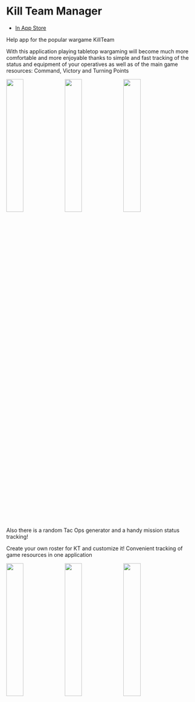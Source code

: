 # Kill Team Manager

- [In App Store](https://apps.apple.com/us/app/army-builder-for-kt/id1636683900)

Help app for the popular wargame KillTeam

With this application playing tabletop wargaming will become much more comfortable and more enjoyable thanks to simple and fast tracking of the status and equipment of your operatives as well as of the main game resources: Command, Victory and Turning Points

<p float="left">
<img src="https://user-images.githubusercontent.com/92182846/205901816-d1d2c614-19c0-4f07-8061-527a9965a724.png" width=30% height=30%>

<img src="https://user-images.githubusercontent.com/92182846/205901960-eff63dcb-e331-40c4-8991-7b9a5991c06d.png" width=30% height=30%>

<img src="https://user-images.githubusercontent.com/92182846/205901977-402a276b-726a-4cdb-b31a-3231a82b535d.png" width=30% height=30%>
</p>

Also there is a random Tac Ops generator and a handy mission status tracking!

Create your own roster for KT and customize it! Convenient tracking of game resources in one application

<p float="left">
<img src="https://user-images.githubusercontent.com/92182846/205902163-807b2fb8-c210-42fd-a60f-db214036c452.png" width=30% height=30%>

<img src="https://user-images.githubusercontent.com/92182846/205902371-d8910213-3b84-408e-9230-d932a73f3395.png" width=30% height=30%>

<img src="https://user-images.githubusercontent.com/92182846/205902377-217ebad2-691d-4b52-b6bc-5a7e201dc392.png" width=30% height=30%>
</p>

